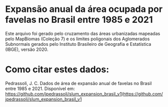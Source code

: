 # Expansão anual da área ocupada por favelas no Brasil entre 1985 e 2021 #

Este arquivo foi gerado pelo cruzamento das áreas urbanizadas mapeadas pelo MapBiomas (Coleção 7) e os limites poligonais dos Aglomerados Subnormais gerados pelo Instituto Brasileiro de Geografia e Estatística (IBGE), versão 2020.

# Como citar estes dados: #

Pedrassoli, J. C. Dados de área de expansão anual de favelas no Brasil entre 1985 e 2021. Disponível em: https://github.com/jpedrassoli/slum_expansion_brasil_v1)https://github.com/jpedrassoli/slum_expansion_brasil_v1

